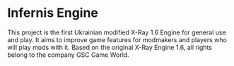 # Infernis Engine
 This project is the first Ukrainian modified X-Ray 1.6 Engine for general use and play. It aims to improve game features for modmakers and players who will play mods with it. Based on the original X-Ray Engine 1.6, all rights belong to the company GSC Game World.
